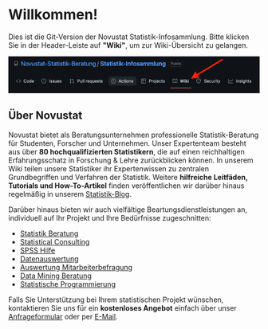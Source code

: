 # Willkommen!
Dies ist die Git-Version der Novustat Statistik-Infosammlung. Bitte klicken Sie in der Header-Leiste auf **"Wiki"**, um zur Wiki-Übersicht zu gelangen.

![](https://raw.githubusercontent.com/Novustat-Statistik-Beratung/Statistik-Infosammlung/main/wiki-link-image.png)
<br>
## Über Novustat
Novustat bietet als Beratungsunternehmen professionelle Statistik-Beratung für Studenten, Forscher und Unternehmen. Unser Expertenteam besteht aus über **80 hochqualifizierten Statistikern**, die auf einen reichhaltigen Erfahrungsschatz in Forschung & Lehre zurückblicken können. In unserem Wiki teilen unsere Statistiker ihr Expertenwissen zu zentralen Grundbegriffen und Verfahren der Statistik. Weitere **hilfreiche Leitfäden, Tutorials und How-To-Artikel** finden veröffentlichen wir darüber hinaus regelmäßig in unserem [Statistik-Blog](https://novustat.com/statistik-blog.html).

Darüber hinaus bieten wir auch vielfältige Beartungsdienstleistungen an, individuell auf Ihr Projekt und Ihre Bedürfnisse zugeschnitten:

* [Statistik Beratung](https://novustat.com/statistische-beratung.html)
* [Statistical Consulting](https://novustat.com/statistische-beratung/statistical-consulting.html)
* [SPSS Hilfe](https://novustat.com/statistische-beratung/statistik-hilfe/spss-hilfe.html)
* [Datenauswertung](https://novustat.com/datenauswertung.html)
* [Auswertung Mitarbeiterbefragung](https://novustat.com/auswertung-hilfe/statistische-beratung-fuer-unternehmen/auswertung-mitarbeiterbefragung.html)
* [Data Mining Beratung](https://novustat.com/data-mining.html)
* [Statistische Programmierung](https://novustat.com/statistische-programmierung.html)

Falls Sie Unterstützung bei Ihrem statistischen Projekt wünschen, kontaktieren Sie uns für ein **kostenloses Angebot** einfach über unser [Anfrageformular](https://novustat.com/anfrage.html) oder per [E-Mail](mailto:info@novustat.com).
